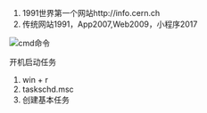 ﻿1. 1991世界第一个网站http://info.cern.ch
2. 传统网站1991，App2007,Web2009，小程序2017

![cmd命令](./cmdCode.png)

﻿开机启动任务
1. win + r
2. taskschd.msc
3. 创建基本任务

